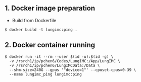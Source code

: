 ## 1. Docker image preparation
* Build from Dockerfile
```
$ docker build -t lungimc:ping .
```

## 2. Docker container running
```
$ docker run -it --rm --user $(id -u):$(id -g) \
  -v /rsrch1/ip/pchen6/Codes/LungIMC:/App/LungIMC \
  -v /rsrch1/ip/pchen6/LungIMCData:/Data \
  --shm-size=240G --gpus '"device=1"' --cpuset-cpus=0-39 \
  --name lungimc_ping lungimc:ping
```
